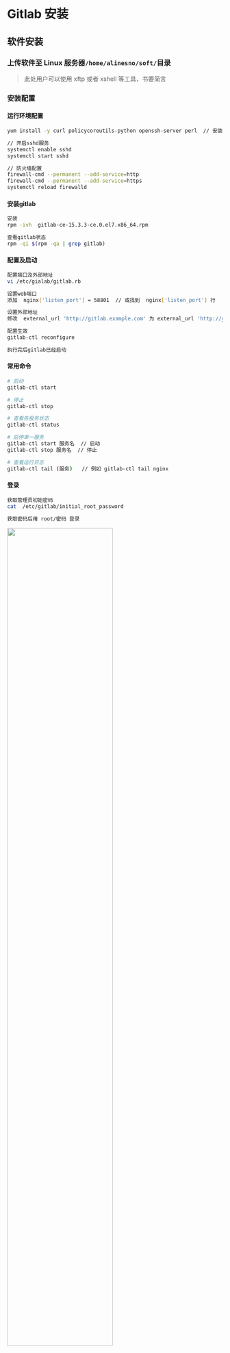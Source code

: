 # Gitlab 安装

## 软件安装

### 上传软件至 Linux 服务器`/home/alinesno/soft/`目录

> 此处用户可以使用 xftp 或者 xshell 等工具，书要简言

### 安装配置

#### 运行环境配置

```bash
yum install -y curl policycoreutils-python openssh-server perl  // 安装依赖

// 开启sshd服务
systemctl enable sshd
systemctl start sshd

// 防火墙配置
firewall-cmd --permanent --add-service=http
firewall-cmd --permanent --add-service=https
systemctl reload firewalld
```

#### 安装gitlab

```bash
安装
rpm -ivh  gitlab-ce-15.3.3-ce.0.el7.x86_64.rpm

查看gitlab状态
rpm -qi $(rpm -qa | grep gitlab)
```

#### 配置及启动

```bash
配置端口及外部地址
vi /etc/gialab/gitlab.rb

设置web端口
添加  nginx['listen_port'] = 58801  // 或找到  nginx['listen_port'] 行

设置外部地址
修改  external_url 'http://gitlab.example.com' 为 external_url 'http://yourIp:58801'  // 配置反向代理及域名的话根据实际情况配置

配置生效
gitlab-ctl reconfigure

执行完后gitlab已经启动
```

#### 常用命令
```bash
# 启动
gitlab-ctl start

# 停止
gitlab-ctl stop

# 查看各服务状态
gitlab-ctl status

# 启停单一服务
gitlab-ctl start 服务名  // 启动
gitlab-ctl stop 服务名  // 停止

# 查看运行日志
gitlab-ctl tail (服务)   // 例如 gitlab-ctl tail nginx

```

#### 登录
```bash
获取管理员初始密码
cat  /etc/gitlab/initial_root_password

获取密码后用 root/密码 登录
```

<img src="/operation/gitlab/01_gitlab.png" width="70%">

<img src="/operation/gitlab/02_gitlab.png" width="70%">